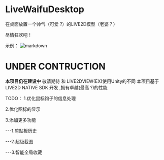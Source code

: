 # LiveWaifuDesktop
在桌面放置一个帅气（可爱 ?）的LIVE2D模型（老婆？）

尽情狂欢吧！

示例：
![markdown](https://github.com/yuhuison/LiveWaifuDesktop/blob/master/exp.png)
# UNDER CONTRUCTION
**本项目仍在建设中**
敬请期待
和 LIVE2DVIEW(EX)使用Unity的不同
本项目基于 LIVE2D NATIVE SDK 开发 ,拥有卓越(最高 ?)的性能


TODO：
1.优化鼠标钩子的信息处理

2.优化图标的显示

3.添加更多功能

---1.剪贴板历史

---2.超级截图

---3.智能全局收藏

